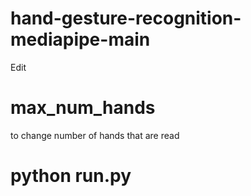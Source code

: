 # hand-gesture-recognition-mediapipe-main

Edit

# max_num_hands

to change number of hands that are read


# python run.py